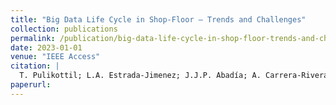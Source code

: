 ```yaml
---
title: "Big Data Life Cycle in Shop-Floor – Trends and Challenges"
collection: publications
permalink: /publication/big-data-life-cycle-in-shop-floor-trends-and-challenges
date: 2023-01-01
venue: "IEEE Access"
citation: |
  T. Pulikottil; L.A. Estrada-Jimenez; J.J.P. Abadía; A. Carrera-Rivera; A. Torayev; H.U. Rehman; F. Mo*; S. Nikghadam-Hojjati; J. Barata. "Big Data Life Cycle in Shop-Floor – Trends and Challenges". IEEE Access, 11, 2023.
paperurl:
---
```

